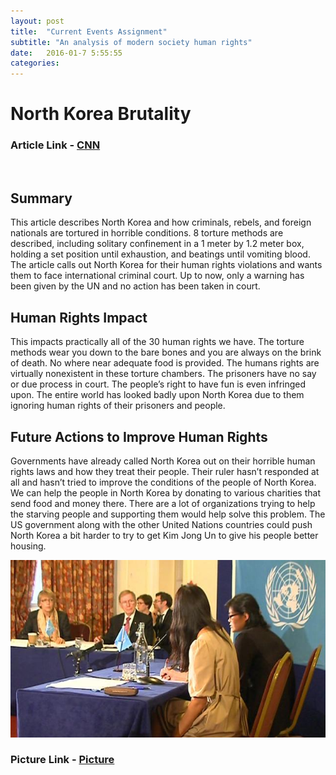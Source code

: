 ```yaml
---
layout: post
title:  "Current Events Assignment"
subtitle: "An analysis of modern society human rights"
date:   2016-01-7 5:55:55
categories:
---
```


# North Korea Brutality

### Article Link - [CNN](http://www.cnn.com/2015/12/10/asia/un-north-korea-meeting/)
<br>

## Summary

This article describes North Korea and how criminals, rebels, and foreign nationals are tortured in horrible conditions. 8 torture methods are described, including solitary confinement in a 1 meter by 1.2 meter box, holding a set position until exhaustion, and beatings until vomiting blood. The article calls out North Korea for their human rights violations and wants them to face international criminal court. Up to now, only a warning has been given by the UN and no action has been taken in court.

## Human Rights Impact

This impacts practically all of the 30 human rights we have. The torture methods wear you down to the bare bones and you are always on the brink of death. No where near adequate food is provided. The humans rights are virtually nonexistent in these torture chambers. The prisoners have no say or due process in court. The people’s right to have fun is even infringed upon. The entire world has looked badly upon North Korea due to them ignoring human rights of their prisoners and people.

## Future Actions to Improve Human Rights

Governments have already called North Korea out on their horrible human rights laws and how they treat their people. Their ruler hasn’t responded at all and hasn’t tried to improve the conditions of the people of North Korea. We can help the people in North Korea by donating to various charities that send food and money there. There are a lot of organizations trying to help the starving people and supporting them would help solve this problem. The US government along with the other United Nations countries could push North Korea a bit harder to try to get Kim Jong Un to give his people better housing.

![Alt text](/pic1.jpeg)

### Picture Link - [Picture](http://cdn.newsapi.com.au/image/v1/external?url=http%3A%2F%2Fcontent6.video.news.com.au%2FwyOW9udDrnh8M27S6cym-BARBfOQ78L5%2Fpromo253965594&width=650&api_key=kq7wnrk4eun47vz9c5xuj3mc)
